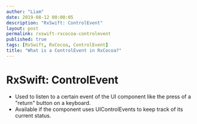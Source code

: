```yaml
---
author: "Liam"
date: 2019-08-12 00:00:05
description: "RxSwift: ControlEvent"
layout: post
permalink: rxswift-rxcocoa-controlevent
published: true
tags: [RxSwift, RxCocoa, ControlEvent]
title: "What is a ControlEvent in RxCocoa?"
---
```


# RxSwift: ControlEvent

- Used to listen to a certain event of the UI component like the press of a "return" button on a keyboard.
- Available if the component uses UIControlEvents to keep track of its current status.
